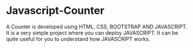 # Javascript-Counter
A Counter is developed using HTML, CSS, BOOTSTRAP AND JAVASCRIPT. It is a very simple project where you can deploy JAVASCRIPT. It can be quite useful for you to understand how JAVASCRIPT works. 
